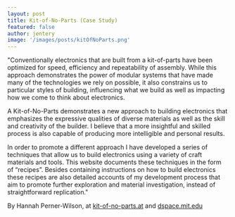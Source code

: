 ```yaml
---
layout: post
title: Kit-of-No-Parts (Case Study)  
featured: false
author: jentery
image: '/images/posts/kitOfNoParts.png'
---
```


"Conventionally electronics that are built from a kit-of-parts have been optimized for speed, efficiency and repeatability of assembly. While this approach demonstrates the power of modular systems that have made many of the technologies we rely on possible, it also constrains us to particular styles of building, influencing what we build as well as impacting how we come to think about electronics. 

A Kit-of-No-Parts demonstrates a new approach to building electronics that emphasizes the expressive qualities of diverse materials as well as the skill and creativity of the builder. I believe that a more insightful and skilled process is also capable of producing more intelligible and personal results. 

In order to promote a different approach I have developed a series of techniques that allow us to build electronics using a variety of craft materials and tools. This website documents these techniques in the form of “recipes”. Besides containing instructions on how to build electronics these recipes are also detailed accounts of my development process that aim to promote further exploration and material investigation, instead of straightforward replication."

By Hannah Perner-Wilson, at [kit-of-no-parts.at](http://kit-of-no-parts.at/) and [dspace.mit.edu](https://dspace.mit.edu/handle/1721.1/67784)
